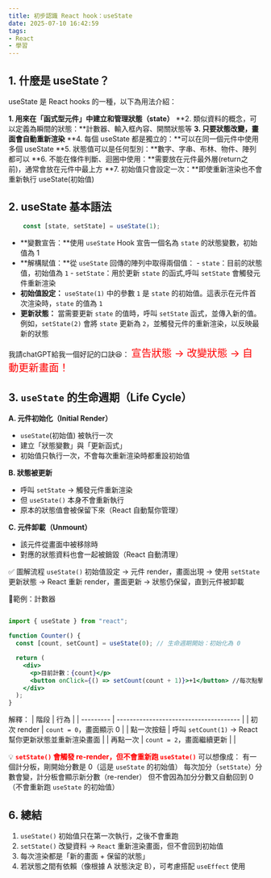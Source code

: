 ```yaml
---
title: 初步認識 React hook：useState
date: 2025-07-10 16:42:59
tags: 
- React
- 學習
---
```

## 1. 什麼是 useState？  

useState 是 React hooks 的一種，以下為用法介紹：

**1. 用來在「函式型元件」中建立和管理狀態（state）**
**2. 類似資料的概念，可以定義為瞬間的狀態：**計數器、輸入框內容、開關狀態等
**3. 只要狀態改變，畫面會自動重新渲染**
**4. 每個 useState 都是獨立的：**可以在同一個元件中使用多個 useState
**5. 狀態值可以是任何型別：**數字、字串、布林、物件、陣列都可以
**6. 不能在條件判斷、迴圈中使用：**需要放在元件最外層(return之前)，通常會放在元件中最上方
**7. 初始值只會設定一次：**即使重新渲染也不會重新執行 useState(初始值)

<!-- more -->

## 2. useState 基本語法
```jsx
    const [state, setState] = useState(1);
```
- **變數宣告：**使用 `useState` Hook 宣告一個名為 `state` 的狀態變數，初始值為 1
- **解構賦值：**從 `useState` 回傳的陣列中取得兩個值：
        - `state`：目前的狀態值，初始值為 `1`
        - `setState`：用於更新 `state` 的函式,呼叫 `setState` 會觸發元件重新渲染
- **初始值設定：** `useState(1)` 中的參數 `1` 是 `state` 的初始值。這表示在元件首次渲染時，`state` 的值為 `1`
- **更新狀態：** 當需要更新 `state` 的值時，呼叫 `setState` 函式，並傳入新的值。
例如，`setState(2)` 會將 `state` 更新為 `2`，並觸發元件的重新渲染，以反映最新的狀態

我請chatGPT給我一個好記的口訣😆： <span style="color:red;font-size:20px;"> 宣告狀態 → 改變狀態 → 自動更新畫面！</span>

## 3. `useState` 的生命週期（Life Cycle）

**A. 元件初始化（Initial Render）**
- `useState`(初始值) 被執行一次
- 建立「狀態變數」與「更新函式」
- 初始值只執行一次，不會每次重新渲染時都重設初始值

**B. 狀態被更新**
- 呼叫 `setState` → 觸發元件重新渲染
- 但 `useState()` 本身不會重新執行
- 原本的狀態值會被保留下來（React 自動幫你管理）

**C. 元件卸載（Unmount）**
- 該元件從畫面中被移除時
- 對應的狀態資料也會一起被銷毀（React 自動清理）

✅ 圖解流程
`useState()` 初始值設定 → 元件 render，畫面出現 → 使用 `setState `更新狀態 → React 重新 render，畫面更新 → 狀態仍保留，直到元件被卸載

📢範例：計數器
```jsx

import { useState } from "react";

function Counter() {
  const [count, setCount] = useState(0); // 生命週期開始：初始化為 0

  return (
    <div>
      <p>目前計數：{count}</p>
      <button onClick={() => setCount(count + 1)}>+1</button> //每次點擊會讓 count +1 並觸發畫面更新
    </div>
  );
}
```
解釋：
| 階段        | 行為                                     |
| --------- | -------------------------------------- |
| 初次 render | `count = 0`，畫面顯示 0                     |
| 點一次按鈕     | 呼叫 `setCount(1)` → React 幫你更新狀態並重新渲染畫面 |
| 再點一次      | `count = 2`，畫面繼續更新                     |                               |

💡 **<span style="color:red;font-size:14px;"> `setState()` 會觸發 re-render，但不會重新跑 `useState()`</span>**
可以想像成：
有一個計分板，剛開始分數是 0（這是 `useState` 的初始值）
每次加分（`setState`）分數會變，計分板會顯示新分數（re-render）
但不會因為加分分數又自動回到 0（不會重新跑 `useState` 的初始值）

## 6. 總結

1. `useState()` 初始值只在第一次執行，之後不會重跑
2. `setState()` 改變資料 → `React` 重新渲染畫面，但不會回到初始值
3. 每次渲染都是「新的畫面 + 保留的狀態」
4. 若狀態之間有依賴（像根據 A 狀態決定 B），可考慮搭配 `useEffect` 使用

